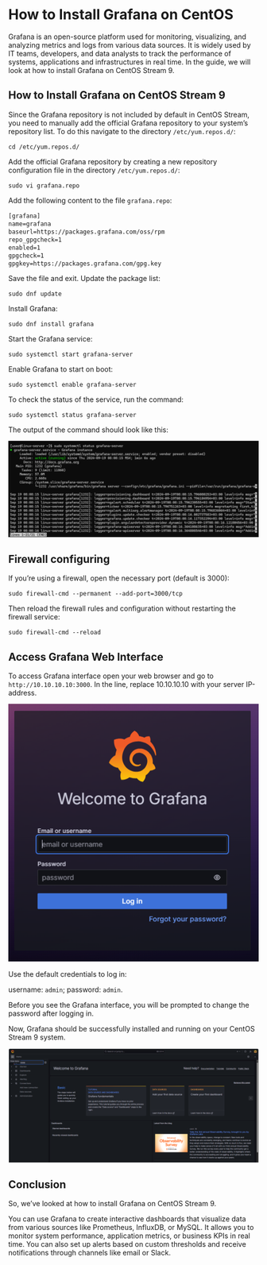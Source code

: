 # How to Install Grafana on CentOS
Grafana is an open-source platform used for monitoring, visualizing, and analyzing metrics and logs from various data sources. It is widely used by IT teams, developers, and data analysts to track the performance of systems, applications and infrastructures in real time.
In the guide, we will look at how to install Grafana on CentOS Stream 9.
## How to Install Grafana on CentOS Stream 9
Since the Grafana repository is not included by default in CentOS Stream, you need to manually add the official Grafana repository to your system’s repository list.
To do this navigate to the directory `/etc/yum.repos.d/`:
```
cd /etc/yum.repos.d/
```
Add the official Grafana repository by creating a new repository configuration file in the directory `/etc/yum.repos.d/`:
```
sudo vi grafana.repo
```
Add the following content to the file `grafana.repo`:
```
[grafana]
name=grafana
baseurl=https://packages.grafana.com/oss/rpm
repo_gpgcheck=1
enabled=1
gpgcheck=1
gpgkey=https://packages.grafana.com/gpg.key
```
Save the file and exit.
Update the package list:
```
sudo dnf update
```
Install Grafana:
```
sudo dnf install grafana
```
Start the Grafana service:
```
sudo systemctl start grafana-server
```
Enable Grafana to start on boot:
```
sudo systemctl enable grafana-server
```
To check the status of the service, run the command:
```
sudo systemctl status grafana-server
```
The output of the command should look like this:

![](images/status-grafana-server.png)

## Firewall configuring

If you’re using a firewall, open the necessary port (default is 3000):
```
sudo firewall-cmd --permanent --add-port=3000/tcp
```
Then reload the firewall rules and configuration without restarting the firewall service:
```
sudo firewall-cmd --reload
```
## Access Grafana Web Interface

To access Grafana interface open your web browser and go to `http://10.10.10.10:3000`. In the line, replace 10.10.10.10 with your server IP-address.

![](images/welcome-to-grafana.png)

Use the default credentials to log in:

username: `admin`;
password: `admin`.

Before you see the Grafana interface, you will be prompted to change the password after logging in.

Now, Grafana should be successfully installed and running on your CentOS Stream 9 system.

![](images/grafana-interface.png)

## Conclusion

So, we’ve looked at how to install Grafana on CentOS Stream 9.

You can use Grafana to create interactive dashboards that visualize data from various sources like Prometheus, InfluxDB, or MySQL. It allows you to monitor system performance, application metrics, or business KPIs in real time. You can also set up alerts based on custom thresholds and receive notifications through channels like email or Slack.
